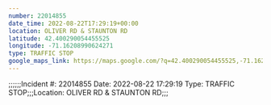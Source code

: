 ```yaml
---
number: 22014855
date_time: 2022-08-22T17:29:19+00:00
location: OLIVER RD & STAUNTON RD
latitude: 42.400290054455525
longitude: -71.16208990624271
type: TRAFFIC STOP
google_maps_link: https://maps.google.com/?q=42.400290054455525,-71.16208990624271
---
```


;;;;;;Incident #: 22014855  Date: 2022-08-22 17:29:19   Type: TRAFFIC STOP;;;Location: OLIVER RD & STAUNTON RD;;;
